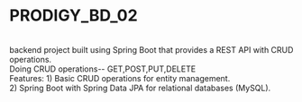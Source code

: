 # PRODIGY_BD_02
<br>
backend project built using Spring Boot that provides a REST API with CRUD operations.
<br>
Doing CRUD operations-- GET,POST,PUT,DELETE
<br>
Features:
1) Basic CRUD operations for entity management.
<br>
2) Spring Boot with Spring Data JPA for relational databases (MySQL).

